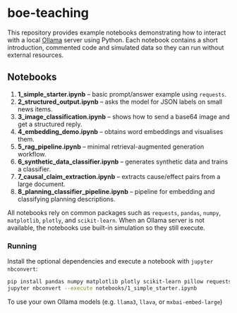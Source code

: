 # boe-teaching

This repository provides example notebooks demonstrating how to interact with a local [Ollama](https://ollama.ai/) server using Python. Each notebook contains a short introduction, commented code and simulated data so they can run without external resources.

## Notebooks

1. **1_simple_starter.ipynb** – basic prompt/answer example using `requests`.
2. **2_structured_output.ipynb** – asks the model for JSON labels on small news items.
3. **3_image_classification.ipynb** – shows how to send a base64 image and get a structured reply.
4. **4_embedding_demo.ipynb** – obtains word embeddings and visualises them.
5. **5_rag_pipeline.ipynb** – minimal retrieval-augmented generation workflow.
6. **6_synthetic_data_classifier.ipynb** – generates synthetic data and trains a classifier.
7. **7_causal_claim_extraction.ipynb** – extracts cause/effect pairs from a large document.
8. **8_planning_classifier_pipeline.ipynb** – pipeline for embedding and classifying planning descriptions.

All notebooks rely on common packages such as `requests`, `pandas`, `numpy`, `matplotlib`, `plotly`, and `scikit-learn`. When an Ollama server is not available, the notebooks use built-in simulation so they still execute.

### Running

Install the optional dependencies and execute a notebook with `jupyter nbconvert`:

```bash
pip install pandas numpy matplotlib plotly scikit-learn pillow requests nbformat nbconvert
jupyter nbconvert --execute notebooks/1_simple_starter.ipynb
```

To use your own Ollama models (e.g. `llama3`, `llava`, or `mxbai-embed-large`)
